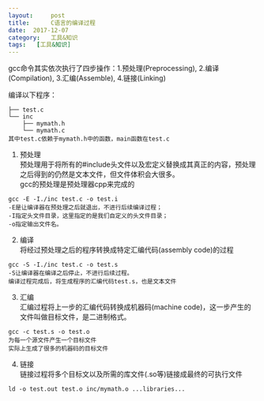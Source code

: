 ```yaml
---
layout:     post
title:      C语言的编译过程
date:  2017-12-07
category:   工具&知识
tags:   [工具&知识]
---
```

gcc命令其实依次执行了四步操作：1.预处理(Preprocessing), 2.编译(Compilation), 3.汇编(Assemble), 4.链接(Linking)    

编译以下程序：  
```
├── test.c
└── inc
    ├── mymath.h
    └── mymath.c
其中test.c依赖于mymath.h中的函数，main函数在test.c
```
1. 预处理  
预处理用于将所有的#include头文件以及宏定义替换成其真正的内容，预处理之后得到的仍然是文本文件，但文件体积会大很多。  
gcc的预处理是预处理器cpp来完成的  
```
gcc -E -I./inc test.c -o test.i  
-E是让编译器在预处理之后就退出，不进行后续编译过程；
-I指定头文件目录，这里指定的是我们自定义的头文件目录；
-o指定输出文件名。
```
2. 编译  
将经过预处理之后的程序转换成特定汇编代码(assembly code)的过程  
```
gcc -S -I./inc test.c -o test.s
-S让编译器在编译之后停止，不进行后续过程。
编译过程完成后，将生成程序的汇编代码test.s，也是文本文件
```
3. 汇编  
汇编过程将上一步的汇编代码转换成机器码(machine code)，这一步产生的文件叫做目标文件，是二进制格式。  
```
gcc -c test.s -o test.o  
为每一个源文件产生一个目标文件        
实际上生成了很多的机器码的目标文件
```
4. 链接  
链接过程将多个目标文以及所需的库文件(.so等)链接成最终的可执行文件  
```
ld -o test.out test.o inc/mymath.o ...libraries...
```


